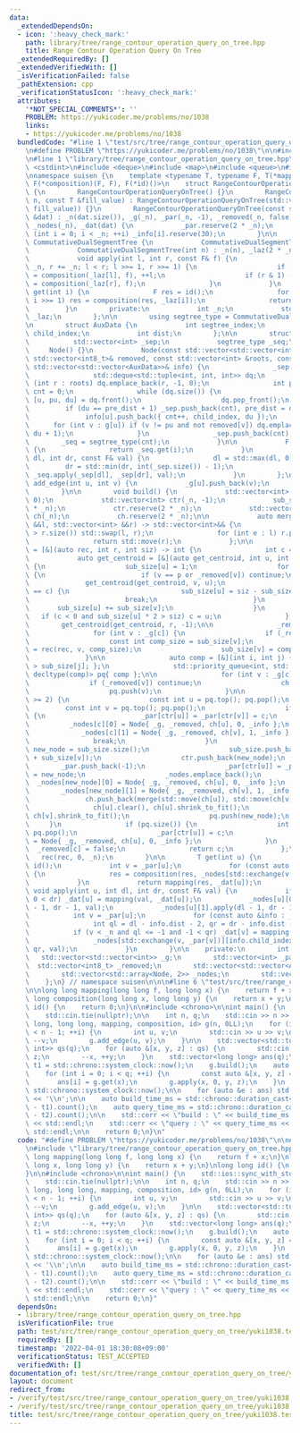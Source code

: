 ```yaml
---
data:
  _extendedDependsOn:
  - icon: ':heavy_check_mark:'
    path: library/tree/range_contour_operation_query_on_tree.hpp
    title: Range Contour Operation Query On Tree
  _extendedRequiredBy: []
  _extendedVerifiedWith: []
  _isVerificationFailed: false
  _pathExtension: cpp
  _verificationStatusIcon: ':heavy_check_mark:'
  attributes:
    '*NOT_SPECIAL_COMMENTS*': ''
    PROBLEM: https://yukicoder.me/problems/no/1038
    links:
    - https://yukicoder.me/problems/no/1038
  bundledCode: "#line 1 \"test/src/tree/range_contour_operation_query_on_tree/yuki1038.test.cpp\"\
    \n#define PROBLEM \"https://yukicoder.me/problems/no/1038\"\n\n#include <iostream>\n\
    \n#line 1 \"library/tree/range_contour_operation_query_on_tree.hpp\"\n\n\n\n#include\
    \ <cstdint>\n#include <deque>\n#include <map>\n#include <queue>\n#include <tuple>\n\
    \nnamespace suisen {\n    template <typename T, typename F, T(*mapping)(F, T),\
    \ F(*composition)(F, F), F(*id)()>\n    struct RangeContourOperationQueryOnTree\
    \ {\n        RangeContourOperationQueryOnTree() {}\n        RangeContourOperationQueryOnTree(int\
    \ n, const T &fill_value) : RangeContourOperationQueryOnTree(std::vector<T>(n,\
    \ fill_value)) {}\n        RangeContourOperationQueryOnTree(const std::vector<T>\
    \ &dat) : _n(dat.size()), _g(_n), _par(_n, -1), _removed(_n, false), _info(_n),\
    \ _nodes(_n), _dat(dat) {\n            _par.reserve(2 * _n);\n            for\
    \ (int i = 0; i < _n; ++i) _info[i].reserve(30);\n        }\n\n        struct\
    \ CommutativeDualSegmentTree {\n            CommutativeDualSegmentTree() {}\n\
    \            CommutativeDualSegmentTree(int n) : _n(n), _laz(2 * _n, id()) {}\n\
    \            void apply(int l, int r, const F& f) {\n                for (l +=\
    \ _n, r += _n; l < r; l >>= 1, r >>= 1) {\n                    if (l & 1) _laz[l]\
    \ = composition(_laz[l], f), ++l;\n                    if (r & 1) --r, _laz[r]\
    \ = composition(_laz[r], f);\n                }\n            }\n            F\
    \ get(int i) {\n                F res = id();\n                for (i += _n; i;\
    \ i >>= 1) res = composition(res, _laz[i]);\n                return res;\n   \
    \         }\n        private:\n            int _n;\n            std::vector<F>\
    \ _laz;\n        };\n\n        using segtree_type = CommutativeDualSegmentTree;\n\
    \n        struct AuxData {\n            int segtree_index;\n            int8_t\
    \ child_index;\n            int dist;\n        };\n\n        struct Node {\n \
    \           std::vector<int> _sep;\n            segtree_type _seq;\n\n       \
    \     Node() {}\n            Node(const std::vector<std::vector<int>>& g, const\
    \ std::vector<int8_t>& removed, const std::vector<int> &roots, const bool child_index,\
    \ std::vector<std::vector<AuxData>>& info) {\n                _sep.push_back(0);\n\
    \                std::deque<std::tuple<int, int, int>> dq;\n                for\
    \ (int r : roots) dq.emplace_back(r, -1, 0);\n                int pre_dist = 0,\
    \ cnt = 0;\n                while (dq.size()) {\n                    const auto\
    \ [u, pu, du] = dq.front();\n                    dq.pop_front();\n           \
    \         if (du == pre_dist + 1) _sep.push_back(cnt), pre_dist = du;\n      \
    \              info[u].push_back({ cnt++, child_index, du });\n              \
    \      for (int v : g[u]) if (v != pu and not removed[v]) dq.emplace_back(v, u,\
    \ du + 1);\n                }\n                _sep.push_back(cnt);\n        \
    \        _seq = segtree_type(cnt);\n            }\n\n            F get(int i)\
    \ {\n                return _seq.get(i);\n            }\n            void apply(int\
    \ dl, int dr, const F& val) {\n                dl = std::max(dl, 0);\n       \
    \         dr = std::min(dr, int(_sep.size()) - 1);\n                if (dl < dr)\
    \ _seq.apply(_sep[dl], _sep[dr], val);\n            }\n        };\n\n        void\
    \ add_edge(int u, int v) {\n            _g[u].push_back(v);\n            _g[v].push_back(u);\n\
    \        }\n\n        void build() {\n            std::vector<int> sub_size(_n,\
    \ 0);\n            std::vector<int> ctr(_n, -1);\n            sub_size.reserve(2\
    \ * _n);\n            ctr.reserve(2 * _n);\n            std::vector<std::vector<int>>\
    \ ch(_n);\n            ch.reserve(2 * _n);\n\n            auto merge = [&](std::vector<int>\
    \ &&l, std::vector<int> &&r) -> std::vector<int>&& {\n                if (l.size()\
    \ > r.size()) std::swap(l, r);\n                for (int e : l) r.push_back(e);\n\
    \                return std::move(r);\n            };\n\n            auto rec\
    \ = [&](auto rec, int r, int siz) -> int {\n                int c = -1;\n    \
    \            auto get_centroid = [&](auto get_centroid, int u, int p) -> void\
    \ {\n                    sub_size[u] = 1;\n                    for (int v : _g[u])\
    \ {\n                        if (v == p or _removed[v]) continue;\n          \
    \              get_centroid(get_centroid, v, u);\n                        if (v\
    \ == c) {\n                            sub_size[u] = siz - sub_size[c];\n    \
    \                        break;\n                        }\n                 \
    \       sub_size[u] += sub_size[v];\n                    }\n                 \
    \   if (c < 0 and sub_size[u] * 2 > siz) c = u;\n                };\n        \
    \        get_centroid(get_centroid, r, -1);\n\n                _removed[c] = true;\n\
    \                for (int v : _g[c]) {\n                    if (_removed[v]) continue;\n\
    \                    const int comp_size = sub_size[v];\n                    ctr[v]\
    \ = rec(rec, v, comp_size);\n                    sub_size[v] = comp_size;\n  \
    \              }\n\n                auto comp = [&](int i, int j) { return sub_size[i]\
    \ > sub_size[j]; };\n                std::priority_queue<int, std::vector<int>,\
    \ decltype(comp)> pq{ comp };\n\n                for (int v : _g[c]) {\n     \
    \               if (_removed[v]) continue;\n                    ch[v] = { v };\n\
    \                    pq.push(v);\n                }\n\n                while (pq.size()\
    \ >= 2) {\n                    const int u = pq.top(); pq.pop();\n           \
    \         const int v = pq.top(); pq.pop();\n                    if (pq.empty())\
    \ {\n                        _par[ctr[u]] = _par[ctr[v]] = c;\n              \
    \          _nodes[c][0] = Node{ _g, _removed, ch[u], 0, _info };\n           \
    \             _nodes[c][1] = Node{ _g, _removed, ch[v], 1, _info };\n        \
    \                break;\n                    }\n                    const int\
    \ new_node = sub_size.size();\n                    sub_size.push_back(sub_size[u]\
    \ + sub_size[v]);\n                    ctr.push_back(new_node);\n            \
    \        _par.push_back(-1);\n                    _par[ctr[u]] = _par[ctr[v]]\
    \ = new_node;\n                    _nodes.emplace_back();\n                  \
    \  _nodes[new_node][0] = Node{ _g, _removed, ch[u], 0, _info };\n            \
    \        _nodes[new_node][1] = Node{ _g, _removed, ch[v], 1, _info };\n      \
    \              ch.push_back(merge(std::move(ch[u]), std::move(ch[v])));\n    \
    \                ch[u].clear(), ch[u].shrink_to_fit();\n                    ch[v].clear(),\
    \ ch[v].shrink_to_fit();\n                    pq.push(new_node);\n           \
    \     }\n                if (pq.size()) {\n                    int u = pq.top();\
    \ pq.pop();\n                    _par[ctr[u]] = c;\n                    _nodes[c][0]\
    \ = Node{ _g, _removed, ch[u], 0, _info };\n                }\n              \
    \  _removed[c] = false;\n                return c;\n            };\n         \
    \   rec(rec, 0, _n);\n        }\n\n        T get(int u) {\n            F res =\
    \ id();\n            int v = _par[u];\n            for (const auto &info : _info[u])\
    \ {\n                res = composition(res, _nodes[std::exchange(v, _par[v])][info.child_index].get(info.segtree_index));\n\
    \            }\n            return mapping(res, _dat[u]);\n        }\n       \
    \ void apply(int u, int dl, int dr, const F& val) {\n            if (dl <= 0 and\
    \ 0 < dr) _dat[u] = mapping(val, _dat[u]);\n            _nodes[u][0].apply(dl\
    \ - 1, dr - 1, val);\n            _nodes[u][1].apply(dl - 1, dr - 1, val);\n \
    \           int v = _par[u];\n            for (const auto &info : _info[u]) {\n\
    \                int ql = dl - info.dist - 2, qr = dr - info.dist - 2;\n     \
    \           if (v < _n and ql <= -1 and -1 < qr) _dat[v] = mapping(val, _dat[v]);\n\
    \                _nodes[std::exchange(v, _par[v])][info.child_index ^ 1].apply(ql,\
    \ qr, val);\n            }\n        }\n\n    private:\n        int _n;\n     \
    \   std::vector<std::vector<int>> _g;\n        std::vector<int> _par;\n      \
    \  std::vector<int8_t> _removed;\n        std::vector<std::vector<AuxData>> _info;\n\
    \        std::vector<std::array<Node, 2>> _nodes;\n        std::vector<T> _dat;\n\
    \    };\n} // namespace suisen\n\n\n#line 6 \"test/src/tree/range_contour_operation_query_on_tree/yuki1038.test.cpp\"\
    \n\nlong long mapping(long long f, long long x) {\n    return f + x;\n}\nlong\
    \ long composition(long long x, long long y) {\n    return x + y;\n}\nlong long\
    \ id() {\n    return 0;\n}\n\n#include <chrono>\n\nint main() {\n    std::ios::sync_with_stdio(false);\n\
    \    std::cin.tie(nullptr);\n\n    int n, q;\n    std::cin >> n >> q;\n\n    suisen::RangeContourOperationQueryOnTree<long\
    \ long, long long, mapping, composition, id> g(n, 0LL);\n    for (int i = 0; i\
    \ < n - 1; ++i) {\n        int u, v;\n        std::cin >> u >> v;\n        --u,\
    \ --v;\n        g.add_edge(u, v);\n    }\n\n    std::vector<std::tuple<int, int,\
    \ int>> qs(q);\n    for (auto &[x, y, z] : qs) {\n        std::cin >> x >> y >>\
    \ z;\n        --x, ++y;\n    }\n    std::vector<long long> ans(q);\n\n    auto\
    \ t1 = std::chrono::system_clock::now();\n    g.build();\n    auto t2 = std::chrono::system_clock::now();\n\
    \    for (int i = 0; i < q; ++i) {\n        const auto &[x, y, z] = qs[i];\n \
    \       ans[i] = g.get(x);\n        g.apply(x, 0, y, z);\n    }\n    auto t3 =\
    \ std::chrono::system_clock::now();\n\n    for (auto &e : ans) std::cout << e\
    \ << '\\n';\n\n    auto build_time_ms = std::chrono::duration_cast<std::chrono::milliseconds>(t2\
    \ - t1).count();\n    auto query_time_ms = std::chrono::duration_cast<std::chrono::milliseconds>(t3\
    \ - t2).count();\n\n    std::cerr << \"build : \" << build_time_ms << \" ms\"\
    \ << std::endl;\n    std::cerr << \"query : \" << query_time_ms << \" ms\" <<\
    \ std::endl;\n\n    return 0;\n}\n"
  code: "#define PROBLEM \"https://yukicoder.me/problems/no/1038\"\n\n#include <iostream>\n\
    \n#include \"library/tree/range_contour_operation_query_on_tree.hpp\"\n\nlong\
    \ long mapping(long long f, long long x) {\n    return f + x;\n}\nlong long composition(long\
    \ long x, long long y) {\n    return x + y;\n}\nlong long id() {\n    return 0;\n\
    }\n\n#include <chrono>\n\nint main() {\n    std::ios::sync_with_stdio(false);\n\
    \    std::cin.tie(nullptr);\n\n    int n, q;\n    std::cin >> n >> q;\n\n    suisen::RangeContourOperationQueryOnTree<long\
    \ long, long long, mapping, composition, id> g(n, 0LL);\n    for (int i = 0; i\
    \ < n - 1; ++i) {\n        int u, v;\n        std::cin >> u >> v;\n        --u,\
    \ --v;\n        g.add_edge(u, v);\n    }\n\n    std::vector<std::tuple<int, int,\
    \ int>> qs(q);\n    for (auto &[x, y, z] : qs) {\n        std::cin >> x >> y >>\
    \ z;\n        --x, ++y;\n    }\n    std::vector<long long> ans(q);\n\n    auto\
    \ t1 = std::chrono::system_clock::now();\n    g.build();\n    auto t2 = std::chrono::system_clock::now();\n\
    \    for (int i = 0; i < q; ++i) {\n        const auto &[x, y, z] = qs[i];\n \
    \       ans[i] = g.get(x);\n        g.apply(x, 0, y, z);\n    }\n    auto t3 =\
    \ std::chrono::system_clock::now();\n\n    for (auto &e : ans) std::cout << e\
    \ << '\\n';\n\n    auto build_time_ms = std::chrono::duration_cast<std::chrono::milliseconds>(t2\
    \ - t1).count();\n    auto query_time_ms = std::chrono::duration_cast<std::chrono::milliseconds>(t3\
    \ - t2).count();\n\n    std::cerr << \"build : \" << build_time_ms << \" ms\"\
    \ << std::endl;\n    std::cerr << \"query : \" << query_time_ms << \" ms\" <<\
    \ std::endl;\n\n    return 0;\n}"
  dependsOn:
  - library/tree/range_contour_operation_query_on_tree.hpp
  isVerificationFile: true
  path: test/src/tree/range_contour_operation_query_on_tree/yuki1038.test.cpp
  requiredBy: []
  timestamp: '2022-04-01 18:30:08+09:00'
  verificationStatus: TEST_ACCEPTED
  verifiedWith: []
documentation_of: test/src/tree/range_contour_operation_query_on_tree/yuki1038.test.cpp
layout: document
redirect_from:
- /verify/test/src/tree/range_contour_operation_query_on_tree/yuki1038.test.cpp
- /verify/test/src/tree/range_contour_operation_query_on_tree/yuki1038.test.cpp.html
title: test/src/tree/range_contour_operation_query_on_tree/yuki1038.test.cpp
---
```

